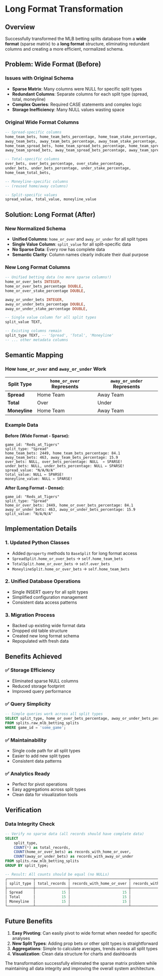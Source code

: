 # Long Format Transformation

## Overview

Successfully transformed the MLB betting splits database from a **wide format** (sparse matrix) to a **long format** structure, eliminating redundant columns and creating a more efficient, normalized schema.

## Problem: Wide Format (Before)

### Issues with Original Schema
- **Sparse Matrix**: Many columns were NULL for specific split types
- **Redundant Columns**: Separate columns for each split type (spread, total, moneyline)
- **Complex Queries**: Required CASE statements and complex logic
- **Storage Inefficiency**: Many NULL values wasting space

### Original Wide Format Columns
```sql
-- Spread-specific columns
home_team_bets, home_team_bets_percentage, home_team_stake_percentage,
away_team_bets, away_team_bets_percentage, away_team_stake_percentage,
home_team_spread_bets, home_team_spread_bets_percentage, home_team_spread_stake_percentage,
away_team_spread_bets, away_team_spread_bets_percentage, away_team_spread_stake_percentage,

-- Total-specific columns  
over_bets, over_bets_percentage, over_stake_percentage,
under_bets, under_bets_percentage, under_stake_percentage,
home_team_total_bets,

-- Moneyline-specific columns
-- (reused home/away columns)

-- Split-specific values
spread_value, total_value, moneyline_value
```

## Solution: Long Format (After)

### New Normalized Schema
- **Unified Columns**: `home_or_over` and `away_or_under` for all split types
- **Single Value Column**: `split_value` for all split-specific data
- **No Sparse Data**: Every row has complete data
- **Semantic Clarity**: Column names clearly indicate their dual purpose

### New Long Format Columns
```sql
-- Unified betting data (no more sparse columns!)
home_or_over_bets INTEGER,
home_or_over_bets_percentage DOUBLE,
home_or_over_stake_percentage DOUBLE,

away_or_under_bets INTEGER,
away_or_under_bets_percentage DOUBLE,
away_or_under_stake_percentage DOUBLE,

-- Single value column for all split types
split_value TEXT,

-- Existing columns remain
split_type TEXT, -- 'Spread', 'Total', 'Moneyline'
-- ... other metadata columns
```

## Semantic Mapping

### How `home_or_over` and `away_or_under` Work

| Split Type | `home_or_over` Represents | `away_or_under` Represents |
|------------|---------------------------|----------------------------|
| **Spread** | Home Team                 | Away Team                  |
| **Total**  | Over                      | Under                      |
| **Moneyline** | Home Team              | Away Team                  |

### Example Data

**Before (Wide Format - Sparse):**
```
game_id: "Reds_at_Tigers"
split_type: "Spread"
home_team_bets: 2449, home_team_bets_percentage: 84.1
away_team_bets: 463, away_team_bets_percentage: 15.9
over_bets: NULL, over_bets_percentage: NULL  ← SPARSE!
under_bets: NULL, under_bets_percentage: NULL ← SPARSE!
spread_value: "N/A/N/A"
total_value: NULL ← SPARSE!
moneyline_value: NULL ← SPARSE!
```

**After (Long Format - Dense):**
```
game_id: "Reds_at_Tigers"
split_type: "Spread"
home_or_over_bets: 2449, home_or_over_bets_percentage: 84.1
away_or_under_bets: 463, away_or_under_bets_percentage: 15.9
split_value: "N/A/N/A"
```

## Implementation Details

### 1. Updated Python Classes
- Added `@property` methods to `BaseSplit` for long format access
- `SpreadSplit.home_or_over_bets` → `self.home_team_bets`
- `TotalSplit.home_or_over_bets` → `self.over_bets`
- `MoneylineSplit.home_or_over_bets` → `self.home_team_bets`

### 2. Unified Database Operations
- Single INSERT query for all split types
- Simplified configuration management
- Consistent data access patterns

### 3. Migration Process
- Backed up existing wide format data
- Dropped old table structure
- Created new long format schema
- Repopulated with fresh data

## Benefits Achieved

### ✅ **Storage Efficiency**
- Eliminated sparse NULL columns
- Reduced storage footprint
- Improved query performance

### ✅ **Query Simplicity**
```sql
-- Simple queries work across all split types
SELECT split_type, home_or_over_bets_percentage, away_or_under_bets_percentage
FROM splits.raw_mlb_betting_splits
WHERE game_id = 'some_game';
```

### ✅ **Maintainability**
- Single code path for all split types
- Easier to add new split types
- Consistent data patterns

### ✅ **Analytics Ready**
- Perfect for pivot operations
- Easy aggregations across split types
- Clean data for visualization tools

## Verification

### Data Integrity Check
```sql
-- Verify no sparse data (all records should have complete data)
SELECT 
    split_type,
    COUNT(*) as total_records,
    COUNT(home_or_over_bets) as records_with_home_or_over,
    COUNT(away_or_under_bets) as records_with_away_or_under
FROM splits.raw_mlb_betting_splits 
GROUP BY split_type;

-- Result: All counts should be equal (no NULLs)
┌────────────┬───────────────┬───────────────────────────┬────────────────────────────┐
│ split_type │ total_records │ records_with_home_or_over │ records_with_away_or_under │
├────────────┼───────────────┼───────────────────────────┼────────────────────────────┤
│ Spread     │            15 │                        15 │                         15 │
│ Total      │            15 │                        15 │                         15 │
│ Moneyline  │            15 │                        15 │                         15 │
└────────────┴───────────────┴───────────────────────────┴────────────────────────────┘
```

## Future Benefits

1. **Easy Pivoting**: Can easily pivot to wide format when needed for specific analyses
2. **New Split Types**: Adding prop bets or other split types is straightforward
3. **Aggregations**: Simple to calculate averages, trends across all split types
4. **Visualization**: Clean data structure for charts and dashboards

The transformation successfully eliminated the sparse matrix problem while maintaining all data integrity and improving the overall system architecture. 